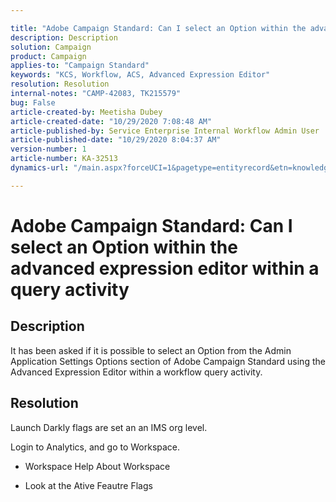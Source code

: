 ```yaml
---

title: "Adobe Campaign Standard: Can I select an Option within the advanced expression editor within a query activity"  
description: Description  
solution: Campaign  
product: Campaign  
applies-to: "Campaign Standard"  
keywords: "KCS, Workflow, ACS, Advanced Expression Editor"  
resolution: Resolution  
internal-notes: "CAMP-42083, TK215579"  
bug: False  
article-created-by: Meetisha Dubey  
article-created-date: "10/29/2020 7:08:48 AM"  
article-published-by: Service Enterprise Internal Workflow Admin User  
article-published-date: "10/29/2020 8:04:37 AM"  
version-number: 1  
article-number: KA-32513  
dynamics-url: "/main.aspx?forceUCI=1&pagetype=entityrecord&etn=knowledgearticle&id=b06e2e7d-b519-eb11-a812-0022480698e2"

---
```


# Adobe Campaign Standard: Can I select an Option within the advanced expression editor within a query activity

## Description

It has been asked if it is possible to select an Option from the Admin Application Settings Options section of Adobe Campaign Standard using the Advanced Expression Editor within a workflow query activity.

## Resolution

Launch Darkly flags are set an an IMS org level.

Login to Analytics, and go to Workspace.

*   Workspace  Help  About Workspace
 
*   Look at the Ative Feautre Flags


